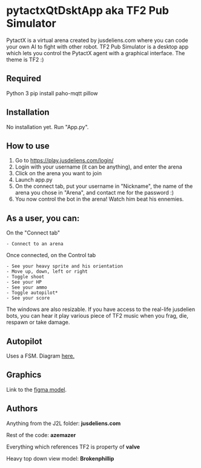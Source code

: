 # pytactxQtDsktApp aka TF2 Pub Simulator

PytactX is a virtual arena created by jusdeliens.com where you can code your own AI to fight with other robot.
TF2 Pub Simulator is a desktop app which lets you control the PytactX agent with a graphical interface. The theme is TF2 :)

## Required

Python 3
pip install paho-mqtt pillow

## Installation

No installation yet. Run "App.py".

## How to use

1. Go to https://play.jusdeliens.com/login/
2. Login with your username (it can be anything), and enter the arena
3. Click on the arena you want to join
4. Launch app.py
5. On the connect tab, put your username in "Nickname", the name of the arena you chose in "Arena", and contact me for the password :)
6. You now control the bot in the arena! Watch him beat his ennemies.

## As a user, you can:

On the "Connect tab"

    - Connect to an arena

Once connected, on the Control tab

    - See your heavy sprite and his orientation
    - Move up, down, left or right
    - Toggle shoot
    - See your HP
    - See your ammo
    - Toggle autopilot*
    - See your score

The windows are also resizable.
If you have access to the real-life jusdelien bots, you can hear it play various piece of TF2 music when you frag, die, respawn or take damage.

## Autopilot

Uses a FSM. Diagram [here.](https://mermaid.live/edit#pako:eNqlVF9v2jAQ_yonP07AlsSEkodJXammPXUafYAte7DIAdYSO7IdOlbx3XdJuiWAO5AWKUp0d78_ujv7ma10hixhQE-qrBMOZ1JsjCiGuzBVdfjbm-8wHL6HL7jaoqE3gXkpnpRt0w2mS8JzGz5CapVhqrrEC6YO9-vPMMFxro116TAhXUGiGZTaSie1Ah8k7CCRBxJ6IFEH4R5I5IHwnm8PhHeQQ78XbRdq6P1O5BU15l5hIdHeaesSmGm0sNYGd2ha0KH9dB2vsdS2BDJC-ZKPaAqphNPmQ5XneyJFhytnQUCun2BFQoAkuu9P9ATknSuuqrJ2u_-s7a3KPpLXR03__zDa0c6VLNH0zRSYyaq46KcFXjTUG-txvCltvTaxBVl_MBKVo54bQ2bqHi1AWlAozJ--XyZaeomWPqIL8g3zfKu1s03Ng_rk7CIBUgXTbpaXa3kt1_IVrjPN65p1u6EAKE37pDY0G6kglwpBr8HKzda9LrC8ronXCbxs3Onqntxed1th6WQ2G0ZnxoqypOlYeAuzvwfobNv-i6OzcXJOvTK9GjZgBZUImdEd3Sx8ytwWC0xZQr-ZMD9SlqoD1YnK6flerVjiTIUDVpVZd5mzZC1yS9FSKJY8s58sGfJ30Wg8Gd9MpxGfhHHA-YDtKT4J-Gga8CgOJ-M4jMf8MGC_tCaOYDTlQRxH4zCIeHjDedwQfm2SterhN4dyAhk)

## Graphics

Link to the [figma model](http://www.figma.com/file/vrtPgi1lMvBhYUB0aIbdb9/Untitled?type=design&amp;node-id=0%3A1&amp;t=xdE9ul4PewLjq9gt-1).

## Authors

Anything from the J2L folder: **jusdeliens.com**

Rest of the code: **azemazer**

Everything which references TF2 is property of **valve**

Heavy top down view model: **Brokenphillip**
